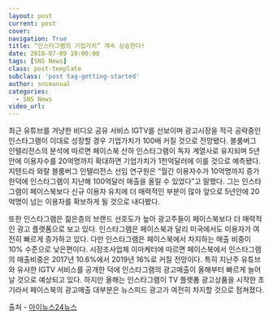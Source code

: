 ```yaml
---
layout: post
current: post
cover:  
navigation: True
title: “인스타그램의 기업가치” 계속 상승한다!
date: 2018-07-09 10:00:00
tags: [SNS News]
class: post-template
subclass: 'post tag-getting-started'
author: snsmanual
categories:
  - SNS News
video_url: 
---
```


최근 유튜브를 겨냥한 비디오 공유 서비스 IGTV를 선보이며 광고시장을 적극 공략중인 인스타그램이 이대로 성장할 경우 기업가치가 100배 커질 것으로 전망됐다.
블룸버그 인텔리전스의 분석에 따르면 페이스북 산하 인스타그램이 독자 계열사로 유지되며 5년안에 이용자수를 20억명까지 확대하면 기업가치가 1천억달러에 이를 것으로 예측됐다.
지텐드라 와랄 블룸버그 인텔리전스 선임 연구원은 “월간 이용자수가 10억명까지 증가한덕에 인스타그램이 지난해 100억달러 매출을 올릴 수 있었다”고 말했다.
그는 인스타그램이 페이스북보다 신규 이용자 유치에 더 매력적인 부분이 많아 앞으로 5년안에 20억명이 넘는 이용자를 확보하게 될 것으로 내다봤다.

또한 인스타그램은 젊은층의 브랜드 선호도가 높아 광고주들이 페이스북보다 더 매력적인 광고 플랫폼으로 보고 있다.
인스타그램은 페이스북과 달리 미국에서도 이용자가 여전히 빠르게 증가하고 있다.
다만 인스타그램은 페이스북에서 차지하는 매출 비중이 10% 수준으로 낮은편이다.
시장조사업체 이마케터에 따르면 페이스북에서 인스타그램의 매출비중은 2017년 10.6%에서 2019년 16%로 커질 전망이다.
특히 지난주 유튜브와 유사한 IGTV 서비스를 공개한 덕에 인스타그램의 광고매출이 올해부터 빠르게 늘어날 것으로 예상되고 있다.
하지만 올해는 인스타그램이 TV 플랫폼 광고상품을 시작한 초기라서 페이스북의 광고매출 대부분은 뉴스피드 광고가 여전히 차지할 것으로 점쳐졌다.

출처 - [아이뉴스24뉴스](http://news.inews24.com/php/news_view.php?g_serial=1104152&g_menu=020600)